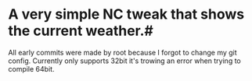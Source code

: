 # A very simple NC tweak that shows the current weather.#
All early commits were made by root because I forgot to change my git config.
Currently only supports 32bit it's trowing an error when trying to compile 64bit.
